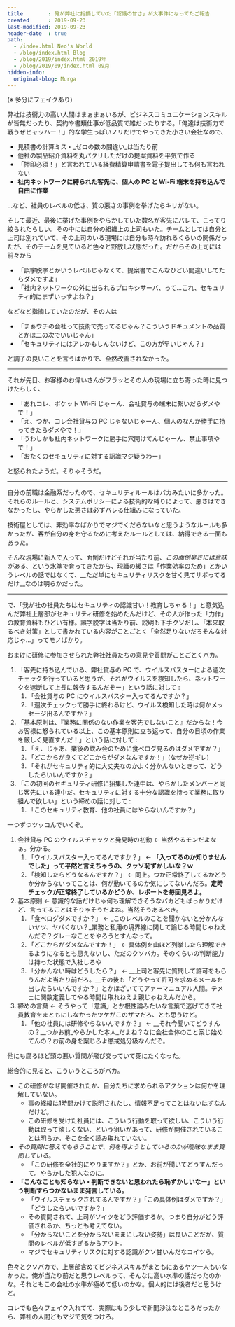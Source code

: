 ```yaml
---
title        : 俺が弊社に指摘していた「認識の甘さ」が大事件になってたご報告
created      : 2019-09-23
last-modified: 2019-09-23
header-date  : true
path:
  - /index.html Neo's World
  - /blog/index.html Blog
  - /blog/2019/index.html 2019年
  - /blog/2019/09/index.html 09月
hidden-info:
  original-blog: Murga
---
```


(※ 多分にフェイクあり)

弊社は技術力の高い人間はまぁまぁいるが、ビジネスコミュニケーションスキルが皆無だったり、契約や書類仕事が低品質で雑だったりする。「俺達は技術力で戦うぜヒャッハー！」的な学生っぽいノリだけでやってきた小さい会社なので、

- 見積書の計算ミス・_ゼロの数の間違い_は当たり前
- 他社の製品紹介資料を丸パクリしただけの提案資料を平気で作る
- 「押印必須！」と言われている経費精算申請書を電子提出しても何も言われない
- __社内ネットワークに縛られた客先に、個人の PC と Wi-Fi 端末を持ち込んで自由に作業__

…など、社員のレベルの低さ、質の悪さの事例を挙げたらキリがない。

そして最近、最後に挙げた事例をやらかしていた数名が客先にバレて、こってり絞られたらしい。その中には自分の組織上の上司もいた。チームとしては自分と上司は別れていて、その上司のいる現場には自分も時々訪れるくらいの関係だったが、そのチームを見ていると色々と野放し状態だった。だからその上司には前々から

- 「誤字脱字とかいうレベルじゃなくて、提案書でこんなひどい間違いしてたらダメですよ」
- 「社内ネットワークの外に出られるプロキシサーバ、って…これ、セキュリティ的にまずいっすよね？」

などなど指摘していたのだが、その人は

- 「まぁウチの会社って技術で売ってるじゃん？こういうドキュメントの品質とかは二の次でいいじゃん」
- 「セキュリティにはアレかもしんないけど、この方が早いじゃん？」

と調子の良いことを言うばかりで、全然改善されなかった。

---

それが先日、お客様のお偉いさんがフラッとその人の現場に立ち寄った時に見つけたらしく、

- 「あれコレ、ポケット Wi-Fi じゃーん、会社貸与の端末に繋いだらダメやで！」
- 「え、つか、コレ会社貸与の PC じゃないじゃーん、個人のなんか勝手に持ってきたらダメやで！」
- 「うわしかも社内ネットワークに勝手に穴開けてんじゃーん、禁止事項やで！」
- 「おたくのセキュリティに対する認識マジ疑うわー」

と怒られたようだ。そりゃそうだ。

---

自分の前職は金融系だったので、セキュリティルールはバカみたいに多かった。それらのルールと、システムポリシーによる技術的な縛りによって、悪さはできなかったし、やらかした悪さは必ずバレる仕組みになっていた。

技術屋としては、非効率なばかりでマジでくだらないなと思うようなルールも多かったが、客が自分の身を守るために考えたルールとしては、納得できる一面もあった。

そんな現場に新人で入って、面倒だけどそれが当たり前、_この面倒臭さには意味がある_、という水準で育ってきたから、現職の緩さは「作業効率のため」とかいうレベルの話ではなくて、__ただ単にセキュリティリスクを甘く見てサボってるだけ__なのは明らかだった。

---

で、「我が社の社員たちはセキュリティの認識甘い！教育しちゃる！」と意気込んだ弊社上層部がセキュリティ研修を始めたんだけど、その人が作った「力作」の教育資料もひどい有様。誤字脱字は当たり前、説明も下手クソだし、「本来取るべき対策」として書かれている内容がことごとく「全然足りないだろそんな対応じゃ…」ってモノばかり。

おまけに研修に参加させられた弊社社員たちの意見や質問がことごとくバカ。

1. 「客先に持ち込んでいる、弊社貸与の PC で、ウイルスバスターによる週次チェックを行っていると思うが、それがウイルスを検知したら、ネットワークを遮断して上長に報告するんだぞー」という話に対して :
    1. 「会社貸与の PC にウイルスバスター入ってるんですか？」
    2. 「週次チェックって勝手に終わるけど、ウイルス検知した時は何かメッセージ出るんですか？」
2. 「基本原則は、『業務に関係のない作業を客先でしないこと』だからな！今お客様に怒られている以上、この基本原則に立ち返って、自分の日頃の作業を厳しく見直すんだ！」という話に対して :
    1. 「え、じゃあ、業後の飲み会のために食べログ見るのはダメですか？」
    2. 「どこからが良くてどこからがダメなんですか！」(なぜか逆ギレ)
    3. 「それがセキュリティ的に大丈夫なのかよく分かんないときって、どうしたらいいんですか？」
3. 「この初回のセキュリティ研修に招集した連中は、やらかしたメンバーと同じ客先にいる連中だ。セキュリティに対する十分な認識を持って業務に取り組んで欲しい」という締めの話に対して :
    1. 「このセキュリティ教育、他の社員にはやらないんですか？」

一つずつツッコんでいくぞ。

1. 会社貸与 PC のウイルスチェックと発見時の初動 ← 当然やるモンだよなぁ。分かる。
    1. 「ウイルスバスター入ってるんですか？」 ← __「入ってるのか知りませんでした」って平然と言えちゃうの、クッソ恥ずかしいな？ｗ__
    2. 「検知したらどうなるんですか？」 ← 同上。つか正常終了してるかどうか分からないってことは、何が動いてるのか気にしてないんだろ。__定時チェックが正常終了しているかどうか、レポートを毎回見ろよ。__
2. 基本原則 ← 意識的な話だけじゃ何も理解できそうなバカどもばっかりだけど、言ってることはそりゃそうだよね。当然そうあるべき。
    1. 「食べログダメですか？」 ← _このレベルのことを聞かないと分かんないヤツ、ヤバくない？_業務と私用の境界線に関して論じる時間じゃねえんだぞ？グレーなことをやろうとすんなって。
    2. 「どこからがダメなんですか！」 ← 具体例を山ほど列挙したら理解できるようになるとも思えないし、ただのクソバカ。そのくらいの判断能力は持った状態で入社しろや
    3. 「分かんない時はどうしたら？」 ← __上司と客先に質問して許可をもらうんだよ当たり前だろ。__その後も「どうやって許可を求めるメールを出したらいいんですか？」とかほざいててアァーマニュアル人間。テメェに関数定義してやる時間は取れねえよ親じゃねえんだから。
3. 締めの言葉 ← そうやって「意識」とか根性論みたいな言葉で逃げてきて社員教育をまともにしなかったツケがこのザマだろ、とも思うけど。
    1. 「他の社員には研修やらないんですか？」 ← __それ今聞いてどうすんの？__つかお前_やらかした本人_だよね？なに会社全体のこと案じ始めてんの？お前の身を案じろよ懲戒処分級なんだぞ。

他にも腐るほど頭の悪い質問が飛び交っていて死にたくなった。

総合的に見ると、こういうところがバカ。

- この研修がなぜ開催されたか、自分たちに求められるアクションは何かを理解していない。
  - 事の経緯は1時間かけて説明されたし、情報不足ってことはないはずなんだけど。
  - この研修を受けた社員には、こういう行動を取って欲しい、こういう行動は取って欲しくない、という狙いがあって、研修が開催されていることは明らか。そこを全く読み取れていない。
- _その質問に答えてもらうことで、何を得ようとしているのかが曖昧なまま質問している。_
  - 「この研修を全社的にやりますか？」とか、お前が聞いてどうすんだって。やらかした犯人なのに。
- __「こんなことも知らない・判断できないと思われたら恥ずかしいなー」という判断すらつかないまま発言している。__
  - 「ウイルスチェックされてるんですか？」「この具体例はダメですか？」「どうしたらいいですか？」
  - その質問されて、上司がソイツをどう評価するか。つまり自分がどう評価されるか、ちっとも考えてない。
  - 「分からないことを分からないままにしない姿勢」は良いことだが、質問のレベルが低すぎるからアウト。
  - マジでセキュリティリスクに対する認識がクソ甘いんだなコイツら。

色々とクソバカで、上層部含めてビジネススキルがまともにあるヤツ一人もいなかった。俺が当たり前だと思うレベルって、そんなに高い水準の話だったのかな。それともこの会社の水準が極めて低いのかな。個人的には後者だと思うけど。

コレでも色々フェイク入れてて、実際はもう少しで新聞沙汰なところだったから、弊社の人間どもマジで気をつけろ。
